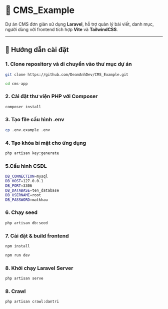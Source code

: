 # 📄 CMS_Example

Dự án CMS đơn giản sử dụng **Laravel**, hỗ trợ quản lý bài viết, danh mục, người dùng với frontend tích hợp **Vite** và **TailwindCSS**.

---

## 🚀 Hướng dẫn cài đặt

### 1. Clone repository và di chuyển vào thư mục dự án

```bash
git clone https://github.com/DeanAnhDev/CMS_Example.git

cd cms-app
```
### 2. Cài đặt thư viện PHP với Composer
```bash
composer install
```
### 3. Tạo file cấu hình .env
```bash
cp .env.example .env
```
### 4. Tạo khóa bí mật cho ứng dụng
```bash
php artisan key:generate
```

### 5.Cấu hình CSDL
```bash
DB_CONNECTION=mysql
DB_HOST=127.0.0.1
DB_PORT=3306
DB_DATABASE=ten_database
DB_USERNAME=root
DB_PASSWORD=matkhau
```

### 6. Chạy seed 
```bash
php artisan db:seed
```

###  7. Cài đặt & build frontend
```bash
npm install
```

```bash
npm run dev

```

### 8. Khởi chạy Laravel Server
```bash
php artisan serve

```

### 8. Crawl
```bash 
php artisan crawl:dantri   

```